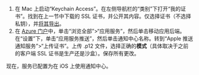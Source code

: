 1. 在 Mac 上启动“Keychain Access”。在左侧导航栏的“类别”下打开“我的证书”。找到在上一节中下载的 SSL 证书，并公开其内容。仅选择证书（不选择私钥），并[将其导出](https://support.apple.com/kb/PH20122?locale=en_US)。
2. 在 [Azure 门户](https://portal.azure.cn/)中，单击“浏览全部”>“应用服务”，然后单击移动应用后端。在“设置”下，单击“应用服务推送”，然后单击通知中心名称。转到“Apple 推送通知服务”>“上传证书”。上传 .p12 文件，选择正确的**模式**（具体取决于之前的客户端 SSL 证书是生产还是沙盒）。保存所有更改。

现在，服务已配置为在 iOS 上使用通知中心。

[1]: ./media/app-service-mobile-apns-configure-push/mobile-push-notification-hub.png

<!---HONumber=Mooncake_0116_2017-->